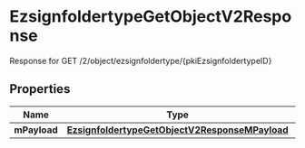 

# EzsignfoldertypeGetObjectV2Response

Response for GET /2/object/ezsignfoldertype/{pkiEzsignfoldertypeID}

## Properties

| Name | Type | Description | Notes |
|------------ | ------------- | ------------- | -------------|
|**mPayload** | [**EzsignfoldertypeGetObjectV2ResponseMPayload**](EzsignfoldertypeGetObjectV2ResponseMPayload.md) |  |  |



